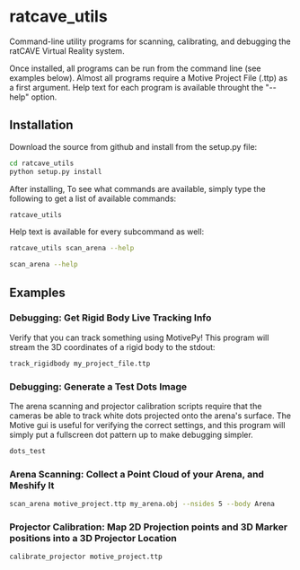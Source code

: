# ratcave_utils
Command-line utility programs for scanning, calibrating, and debugging the ratCAVE Virtual Reality system.

Once installed, all programs can be run from the command line (see examples below).
Almost all programs require a Motive Project File (.ttp) as a first argument.
Help text for each program is available throught the "--help" option.

## Installation

Download the source from github and install from the setup.py file:

```bash
cd ratcave_utils
python setup.py install
```

After installing, To see what commands are available, simply type the following to get a list of available commands:

```bash
ratcave_utils
```

Help text is available for every subcommand as well:

```bash
ratcave_utils scan_arena --help
```

```bash
scan_arena --help
```

## Examples

### Debugging: Get Rigid Body Live Tracking Info

Verify that you can track something using MotivePy!  This program will stream the 3D coordinates of a rigid body to the stdout:

```bash
track_rigidbody my_project_file.ttp
```

### Debugging: Generate a Test Dots Image

The arena scanning and projector calibration scripts require that the cameras be able to track white dots projected
onto the arena's surface.  The Motive gui is useful for verifying the correct settings, and this program will simply
put a fullscreen dot pattern up to make debugging simpler.

```bash
dots_test
```

### Arena Scanning: Collect a Point Cloud of your Arena, and Meshify It

```bash
scan_arena motive_project.ttp my_arena.obj --nsides 5 --body Arena
```

### Projector Calibration: Map 2D Projection points and 3D Marker positions into a 3D Projector Location

```bash
calibrate_projector motive_project.ttp
```
